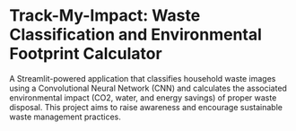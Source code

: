 # Track-My-Impact: Waste Classification and Environmental Footprint Calculator
 A Streamlit-powered application that classifies household waste images using a Convolutional Neural Network (CNN) and calculates the associated environmental impact (CO2, water, and energy savings) of proper waste disposal. This project aims to raise awareness and encourage sustainable waste management practices.

